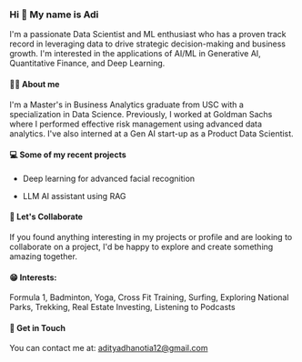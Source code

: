 ### Hi 👋 My name is Adi 

I'm a passionate Data Scientist and ML enthusiast who has a proven track record in leveraging data to drive strategic decision-making and business growth. I'm interested in the applications of AI/ML in Generative AI, Quantitative Finance, and Deep Learning.

#### 🙌🏼 About me
I'm a Master's in Business Analytics graduate from USC with a specialization in Data Science. Previously, I worked at Goldman Sachs where I performed effective risk management using advanced data analytics. I've also interned at a Gen AI start-up as a Product Data Scientist.

#### 💻 Some of my recent projects
- Deep learning for advanced facial recognition 
  
- LLM AI assistant using RAG

#### 👯 Let's Collaborate
If you found anything interesting in my projects or profile and are looking to collaborate on a project, I'd be happy to explore and create something amazing together.

#### 😁 Interests:
Formula 1, Badminton, Yoga, Cross Fit Training, Surfing, Exploring National Parks, Trekking, Real Estate Investing, Listening to Podcasts

#### 📧 Get in Touch
You can contact me at: adityadhanotia12@gmail.com
